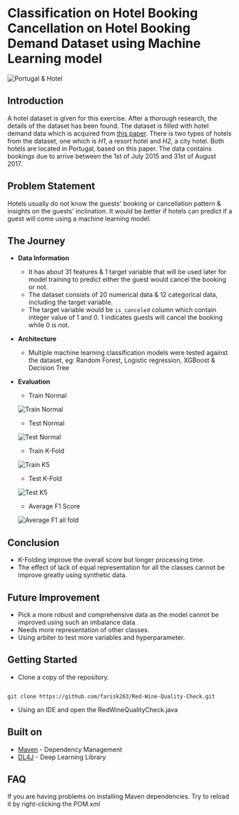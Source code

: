 # Classification on Hotel Booking Cancellation on Hotel Booking Demand Dataset using Machine Learning model

![Portugal & Hotel](https://videohive.img.customer.envatousercontent.com/files/9431b98a-d191-4101-ab26-4e7aac1c3e0e/inline_image_preview.jpg?auto=compress%2Cformat&fit=crop&crop=top&max-h=8000&max-w=590&s=0c359dd8c1702b5b8b8a9060e31cec1a)
## **Introduction**

A hotel dataset is given for this exercise. After a thorough research, the details of the dataset has been found. The dataset is filled with hotel demand data which is acquired from [this paper](https://www.sciencedirect.com/science/article/pii/S2352340918315191). There is two types of hotels from the dataset, one which is _H1_, a resort hotel and _H2_, a city hotel. Both hotels are located in Portugal, based on this paper. The data contains bookings due to arrive between the 1st of July 2015 and 31st of August 2017.

## **Problem Statement**
Hotels usually do not know the guests' booking or cancellation pattern & insights on the guests' inclination. It would be better if hotels can predict if a guest will come using a machine learning model.

## **The Journey**

- **Data Information**
    - It has about 31 features & 1 target variable that will be used later for model training to predict either the guest would cancel the booking or not. 
    - The dataset consists of 20 numerical data & 12 categorical data, including the target variable.
    - The target variable would be `is_canceled` column which contain integer value of 1 and 0. 1 indicates guests will cancel the booking while 0 is not.
    
- **Architecture**
  - Multiple machine learning classification models were tested against the dataset, eg: Random Forest, Logistic regression, XGBoost & Decision Tree

- **Evaluation**

    - Train Normal

    ![Train Normal](https://user-images.githubusercontent.com/63250608/164382689-5b847d93-586f-4ab0-9a1d-e97316847027.png)
    
    - Test Normal
    
    ![Test Normal](https://user-images.githubusercontent.com/63250608/164382754-881c1f42-1d45-42ab-a657-d33ba200db4e.png)


    - Train K-Fold
    
    ![Train K5](https://user-images.githubusercontent.com/63250608/164382844-171bf913-476b-444e-b4d2-c4403f17ea00.png)

    
    - Test K-Fold
    
    ![Test K5](https://user-images.githubusercontent.com/63250608/164382919-1d60cca8-eaec-4b78-b0e5-78d9ac21180e.png)

    
    - Average F1 Score 
    
    ![Average F1 all fold](https://user-images.githubusercontent.com/63250608/164382977-a3b62b84-d086-490a-a47e-c5259480df28.png)
    
    
## **Conclusion**
 
  - K-Folding improve the overall score but longer processing time.
  - The effect of lack of equal representation for all the classes cannot be improve greatly using synthetic data. 

    
## **Future Improvement**
  - Pick a more robust and comprehensive data as the model cannot be improved using such an imbalance data.
  - Needs more representation of other classes.
  - Using arbiter to test more variables and hyperparameter.



## Getting Started 

- Clone a copy of the repository. 

```

git clone https://github.com/farisk263/Red-Wine-Quality-Check.git

```
- Using an IDE and open the RedWineQualityCheck.java




## Built on

* [Maven](https://maven.apache.org/) - Dependency Management
* [DL4J](https://deeplearning4j.org/) - Deep Learning Library


## FAQ 

If you are having problems on installing Maven dependencies. Try to reload it by right-clicking the POM.xml

